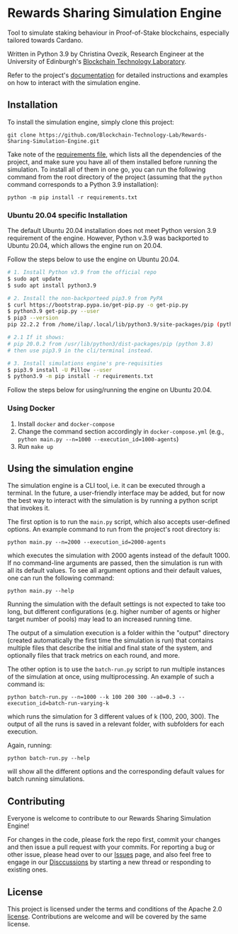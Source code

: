 # Rewards Sharing Simulation Engine

Tool to simulate staking behaviour in Proof-of-Stake blockchains, especially tailored towards Cardano.

Written in Python 3.9 by Christina Ovezik, Research Engineer at the University of Edinburgh's [Blockchain Technology
Laboratory](https://www.ed.ac.uk/informatics/blockchain).

Refer to the project's [documentation](https://blockchain-technology-lab.github.io/Rewards-Sharing-Simulation-Engine/) for
detailed instructions and examples on how to interact with the simulation engine.

## Installation

To install the simulation engine, simply clone this project:

    git clone https://github.com/Blockchain-Technology-Lab/Rewards-Sharing-Simulation-Engine.git

Take note of the [requirements file](requirements.txt), which lists all the dependencies of the project, and make
sure you have all of them installed before running the simulation. To install all of them in one go, you can run the
following command from the root directory of the project (assuming that the `python` command corresponds to a Python
3.9 installation):

    python -m pip install -r requirements.txt

### Ubuntu 20.04 specific Installation

The default Ubuntu 20.04 installation does not meet Python version 3.9 requirement of the engine.
However, Python v.3.9 was backported to Ubuntu 20.04, which allows the engine run on 20.04.

Follow the steps below to use the engine on Ubuntu 20.04.

```bash
# 1. Install Python v3.9 from the official repo
$ sudo apt update
$ sudo apt install python3.9

# 2. Install the non-backporteed pip3.9 from PyPA
$ curl https://bootstrap.pypa.io/get-pip.py -o get-pip.py
$ python3.9 get-pip.py --user
$ pip3 --version
pip 22.2.2 from /home/ilap/.local/lib/python3.9/site-packages/pip (python 3.9)

# 2.1 If it shows:
# pip 20.0.2 from /usr/lib/python3/dist-packages/pip (python 3.8)
# then use pip3.9 in the cli/terminal instead.

# 3. Install simulations engine's pre-requisities
$ pip3.9 install -U Pillow --user
$ python3.9 -m pip install -r requirements.txt
```

Follow the steps below for using/running the engine on Ubuntu 20.04.

### Using Docker

1. Install `docker` and `docker-compose`
1. Change the command section accordingly in `docker-compose.yml` (e.g., `python main.py --n=1000 --execution_id=1000-agents`)
1. Run `make up`

## Using the simulation engine

The simulation engine is a CLI tool, i.e. it can be executed through a terminal. In the future, a user-friendly
interface may be added, but for now the best way to interact with the simulation is by running a python script that
invokes it.

The first option is to run the `main.py` script, which also accepts user-defined options.
An example command to run from the project's root directory is:

    python main.py --n=2000 --execution_id=2000-agents

which executes the simulation with 2000 agents instead of the default 1000.
If no command-line arguments are passed, then the simulation is run with all its default values.
To see all argument options and their default values, one can run the following command:

    python main.py --help

Running the simulation with the default settings is not expected to take too long, but different configurations (e.g.
higher number of agents or higher target number of pools) may lead to an increased running time.

The output of a simulation execution is a folder within the "output" directory (created automatically the first time
the simulation is run) that contains multiple files that describe the initial and final state of the system, and
optionally files that track metrics on each round, and more.

The other option is to use the `batch-run.py` script to run multiple instances of the simulation at once, using
multiprocessing. An example of such a command is:

    python batch-run.py --n=1000 --k 100 200 300 --a0=0.3 --execution_id=batch-run-varying-k

which runs the simulation for 3 different values of k (100, 200, 300). The output of all the runs is saved in
a relevant folder, with subfolders for each execution.

Again, running:

    python batch-run.py --help

will show all the different options and the corresponding default values for batch running simulations.

## Contributing

Everyone is welcome to contribute to our Rewards Sharing Simulation Engine!

For changes in the code, please fork the repo first, commit your changes and then issue a pull request with your commits.
For reporting a bug or other issue, please head over to our
[Issues](https://github.com/Blockchain-Technology-Lab/Rewards-Sharing-Simulation-Engine/issues) page, and also feel free
to engage in our [Disccussions](https://github.com/Blockchain-Technology-Lab/Rewards-Sharing-Simulation-Engine/discussions)
by starting a new thread or responding to existing ones.

## License

This project is licensed under the terms and conditions of the Apache 2.0 [license](LICENSE). Contributions are welcome
and will be covered by the same license.
